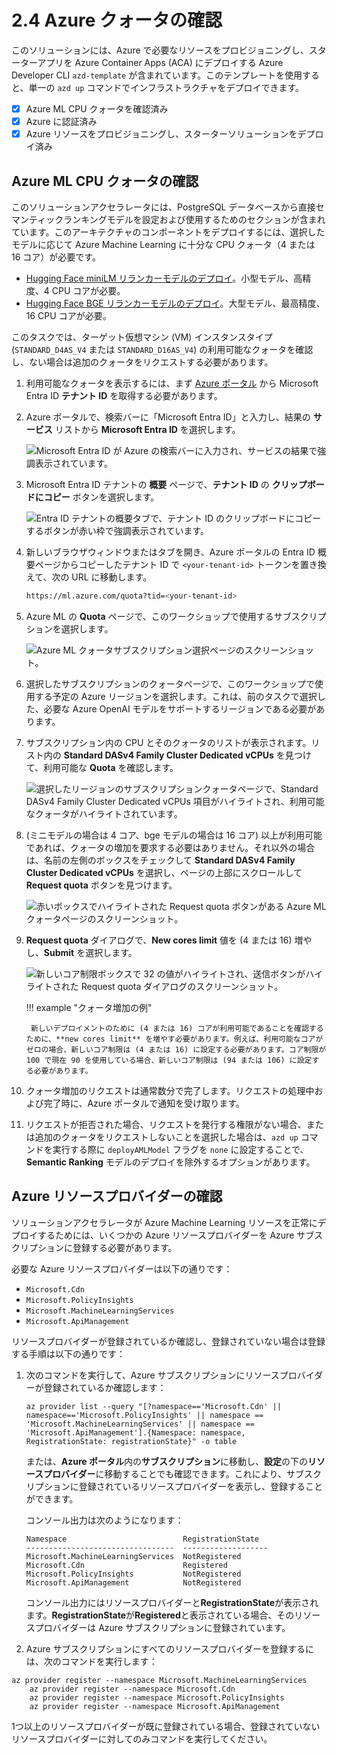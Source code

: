 # 2.4 Azure クォータの確認

このソリューションには、Azure で必要なリソースをプロビジョニングし、スターターアプリを Azure Container Apps (ACA) にデプロイする Azure Developer CLI `azd-template` が含まれています。このテンプレートを使用すると、単一の `azd up` コマンドでインフラストラクチャをデプロイできます。

- [X] Azure ML CPU クォータを確認済み
- [X] Azure に認証済み
- [X] Azure リソースをプロビジョニングし、スターターソリューションをデプロイ済み

## Azure ML CPU クォータの確認

このソリューションアクセラレータには、PostgreSQL データベースから直接セマンティックランキングモデルを設定および使用するためのセクションが含まれています。このアーキテクチャのコンポーネントをデプロイするには、選択したモデルに応じて Azure Machine Learning に十分な CPU クォータ（4 または 16 コア）が必要です。

- [Hugging Face miniLM リランカーモデルのデプロイ](https://huggingface.co/cross-encoder/ms-marco-MiniLM-L6-v2)。小型モデル、高精度、4 CPU コアが必要。
- [Hugging Face BGE リランカーモデルのデプロイ](https://huggingface.co/BAAI/bge-reranker-v2-m3)。大型モデル、最高精度、16 CPU コアが必要。

このタスクでは、ターゲット仮想マシン (VM) インスタンスタイプ (`STANDARD_D4AS_V4` または `STANDARD_D16AS_V4`) の利用可能なクォータを確認し、ない場合は追加のクォータをリクエストする必要があります。

1. 利用可能なクォータを表示するには、まず [Azure ポータル](https://portal.azure.com/) から Microsoft Entra ID **テナント ID** を取得する必要があります。

2. Azure ポータルで、検索バーに「Microsoft Entra ID」と入力し、結果の **サービス** リストから **Microsoft Entra ID** を選択します。

    ![Microsoft Entra ID が Azure の検索バーに入力され、サービスの結果で強調表示されています。](../img/azure-portal-search-entra-id.png)

3. Microsoft Entra ID テナントの **概要** ページで、**テナント ID** の **クリップボードにコピー** ボタンを選択します。

    ![Entra ID テナントの概要タブで、テナント ID のクリップボードにコピーするボタンが赤い枠で強調表示されています。](../img/azure-portal-entra-id-tenant-overview.png)

4. 新しいブラウザウィンドウまたはタブを開き、Azure ポータルの Entra ID 概要ページからコピーしたテナント ID で `<your-tenant-id>` トークンを置き換えて、次の URL に移動します。

    ```bash title="Azure ML Quota page" linenums="0"
    https://ml.azure.com/quota?tid=<your-tenant-id>
    ```

5. Azure ML の **Quota** ページで、このワークショップで使用するサブスクリプションを選択します。

    ![Azure ML クォータサブスクリプション選択ページのスクリーンショット。](../img/azure-ml-quota-subscription.png)

6. 選択したサブスクリプションのクォータページで、このワークショップで使用する予定の Azure リージョンを選択します。これは、前のタスクで選択した、必要な Azure OpenAI モデルをサポートするリージョンである必要があります。

7. サブスクリプション内の CPU とそのクォータのリストが表示されます。リスト内の **Standard DASv4 Family Cluster Dedicated vCPUs** を見つけて、利用可能な **Quota** を確認します。

    ![選択したリージョンのサブスクリプションクォータページで、Standard DASv4 Family Cluster Dedicated vCPUs 項目がハイライトされ、利用可能なクォータがハイライトされています。](../img/azure-ml-quota-standard-dasv4.png)

8. (ミニモデルの場合は 4 コア、bge モデルの場合は 16 コア) 以上が利用可能であれば、クォータの増加を要求する必要はありません。それ以外の場合は、名前の左側のボックスをチェックして **Standard DASv4 Family Cluster Dedicated vCPUs** を選択し、ページの上部にスクロールして **Request quota** ボタンを見つけます。

    ![赤いボックスでハイライトされた Request quota ボタンがある Azure ML クォータページのスクリーンショット。](../img/azure-ml-request-quota.png)

9. **Request quota** ダイアログで、**New cores limit** 値を (4 または 16) 増やし、**Submit** を選択します。

    ![新しいコア制限ボックスで 32 の値がハイライトされ、送信ボタンがハイライトされた Request quota ダイアログのスクリーンショット。](../img/azure-ml-request-quota-dialog.png)

    !!! example "クォータ増加の例"

        新しいデプロイメントのために (4 または 16) コアが利用可能であることを確認するために、**new cores limit** を増やす必要があります。例えば、利用可能なコアがゼロの場合、新しいコア制限は (4 または 16) に設定する必要があります。コア制限が 100 で現在 90 を使用している場合、新しいコア制限は (94 または 106) に設定する必要があります。

10. クォータ増加のリクエストは通常数分で完了します。リクエストの処理中および完了時に、Azure ポータルで通知を受け取ります。

11. リクエストが拒否された場合、リクエストを発行する権限がない場合、または追加のクォータをリクエストしないことを選択した場合は、`azd up` コマンドを実行する際に `deployAMLModel` フラグを `none` に設定することで、**Semantic Ranking** モデルのデプロイを除外するオプションがあります。

## Azure リソースプロバイダーの確認

ソリューションアクセラレータが Azure Machine Learning リソースを正常にデプロイするためには、いくつかの Azure リソースプロバイダーを Azure サブスクリプションに登録する必要があります。

必要な Azure リソースプロバイダーは以下の通りです：

- `Microsoft.Cdn`
- `Microsoft.PolicyInsights`
- `Microsoft.MachineLearningServices`
- `Microsoft.ApiManagement`

リソースプロバイダーが登録されているか確認し、登録されていない場合は登録する手順は以下の通りです：

1. 次のコマンドを実行して、Azure サブスクリプションにリソースプロバイダーが登録されているか確認します：

    ```azurecli
    az provider list --query "[?namespace=='Microsoft.Cdn' || namespace=='Microsoft.PolicyInsights' || namespace == 'Microsoft.MachineLearningServices' || namespace == 'Microsoft.ApiManagement'].{Namespace: namespace, RegistrationState: registrationState}" -o table
    ```

    または、**Azure ポータル**内の**サブスクリプション**に移動し、**設定**の下の**リソースプロバイダー**に移動することでも確認できます。これにより、サブスクリプションに登録されているリソースプロバイダーを表示し、登録することができます。

    コンソール出力は次のようになります：

    ```text
    Namespace                          RegistrationState
    ---------------------------------  -------------------
    Microsoft.MachineLearningServices  NotRegistered
    Microsoft.Cdn                      Registered
    Microsoft.PolicyInsights           NotRegistered
    Microsoft.ApiManagement            NotRegistered
    ```

    コンソール出力にはリソースプロバイダーと**RegistrationState**が表示されます。**RegistrationState**が**Registered**と表示されている場合、そのリソースプロバイダーは Azure サブスクリプションに登録されています。

2. Azure サブスクリプションにすべてのリソースプロバイダーを登録するには、次のコマンドを実行します：

```azurecli
az provider register --namespace Microsoft.MachineLearningServices
    az provider register --namespace Microsoft.Cdn
    az provider register --namespace Microsoft.PolicyInsights
    az provider register --namespace Microsoft.ApiManagement
```

1つ以上のリソースプロバイダーが既に登録されている場合、登録されていないリソースプロバイダーに対してのみコマンドを実行してください。
